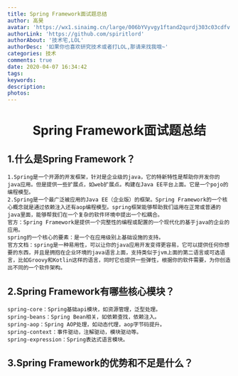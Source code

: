 ```yaml
---
title: Spring Framework面试题总结
author: 高昊
avatar: 'https://wx1.sinaimg.cn/large/006bYVyvgy1ftand2qurdj303c03cdfv.jpg'
authorLink: 'https://github.com/spiritlord'
authorAbout: '技术宅,LOL'
authorDesc: '如果你也喜欢研究技术或者打LOL,那请来找我哦~'
categories: 技术
comments: true
date: 2020-04-07 16:34:42
tags:
keywords:
description:
photos:
---
```

# <center>**Spring Framework面试题总结**</center>

## 1.什么是Spring Framework？
	1.Spring是一个开源的开发框架，针对是企业级的java，它的特新特性是帮助你开发你的java应用。但是提供一些扩展点，如web扩展点。构建在Java EE平台上面。它是一个pojo的编程模型。
	2.Spring是一个最广泛被应用的Java EE（企业版）的框架。Spring Framework的一个核心概念就是通过依赖注入还有aop编程模型。spring框架能够帮助我们运用在正常或普通的java里面，能够帮我们在一个复杂的软件环境中提出一个松耦合。
	官方：Spring Framework是提供一个完整性的编程或配置的一个现代化的基于java的企业的应用。
	spring的一个核心的要素：是一个在应用级别上基础设施的支持。
	官方文档：spring是一种易用性，可以让你的java应用开发变得更容易，它可以提供任何你想要的东西，并且是拥抱在企业环境的java语言上面，支持类似于jvm上面的第二语言或可选语言，比如Groovy和Kotlin这样的语言，同时它也提供一些弹性，根据你的软件需要，为你创造出不同的一个软件架构。
	
## 2.Spring Framework有哪些核心模块？
	spring-core：Spring基础api模块，如资源管理，泛型处理。
	spring-beans：Spring Bean相关，如依赖查找，依赖注入。
	spring-aop：Spring AOP处理，如动态代理，aop字节码提升。
	spring-context：事件驱动，注解驱动，模块驱动等。
	spring-expression：Spring表达式语言模块。
	
## 3.Spring Framework的优势和不足是什么？